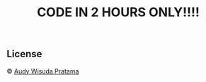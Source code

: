 <h1 align='center'> CODE IN 2 HOURS ONLY!!!! </h1>

<br>

## License

© [Audy Wisuda Pratama](https://github.com/audywp/ ' audywp ')
